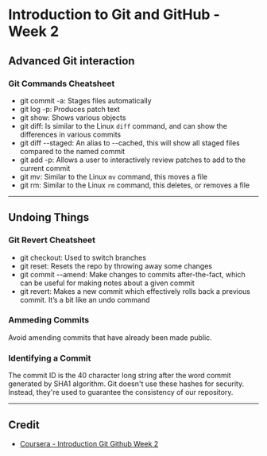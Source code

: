 # Introduction to Git and GitHub - Week 2

## Advanced Git interaction

### Git Commands Cheatsheet

* git commit -a: Stages files automatically
* git log -p: Produces patch text
* git show: Shows various objects
* git diff: Is similar to the Linux `diff` command, and can show the differences in various commits
* git diff --staged: An alias to --cached, this will show all staged files compared to the named commit
* git add -p: Allows a user to interactively review patches to add to the current commit
* git mv: Similar to the Linux `mv` command, this moves a file
* git rm: Similar to the Linux `rm` command, this deletes, or removes a file

---

## Undoing Things

### Git Revert Cheatsheet

* git checkout: Used to switch branches
* git reset: Resets the repo by throwing away some changes
* git commit --amend: Make changes to commits after-the-fact, which can be useful for making notes about a given commit
* git revert:  Makes a new commit which effectively rolls back a previous commit. It’s a bit like an undo command

### Ammeding Commits

Avoid amending commits that have already been made public.

### Identifying a Commit

The commit ID is the 40 character long string after the word commit generated by SHA1 algorithm. Git doesn't use these hashes for security. Instead, they're used to guarantee the consistency of our repository.

---

## Credit

* [Coursera - Introduction Git Github Week 2](https://www.coursera.org/learn/introduction-git-github/home/week/2)
